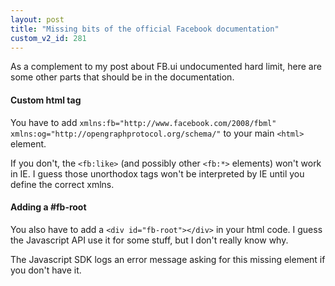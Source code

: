 ```yaml
---
layout: post
title: "Missing bits of the official Facebook documentation"
custom_v2_id: 281
---
```


<p>As a complement to my post about FB.ui undocumented hard limit, here are some other parts that should be in the documentation.</p>
<h4>Custom html tag</h4>
<p>You have to add <code>xmlns:fb="http://www.facebook.com/2008/fbml" xmlns:og="http://opengraphprotocol.org/schema/"</code> to your main <code>&lt;html&gt;</code> element.</p>
<p>If you don't, the <code>&lt;fb:like&gt;</code> (and possibly other <code>&lt;fb:*&gt;</code> elements) won't work in IE. I guess those unorthodox tags won't be interpreted by IE until you define the correct xmlns.</p>
<h4>Adding a #fb-root</h4>
<p>You also have to add a <code>&lt;div id="fb-root"&gt;&lt;/div&gt;</code> in your html code. I guess the Javascript API use it for some stuff, but I don't really know why.</p>
<p>The Javascript SDK logs an error message asking for this missing element if you don't have it.</p>